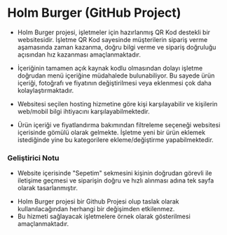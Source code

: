 # Holm Burger (GitHub Project)

- Holm Burger projesi, işletmeler için hazırlanmış QR Kod destekli bir websitesidir. İşletme QR Kod sayesinde müşterilerin sipariş verme aşamasında zaman kazanma, doğru bilgi verme ve sipariş doğruluğu açısından hız kazanması amaçlanmaktadır.

- İçeriğinin tamamen açık kaynak kodlu olmasından dolayı işletme doğrudan menü içeriğine müdahalede bulunabiliyor. Bu sayede ürün içeriği, fotoğrafı ve fiyatının değiştirilmesi veya eklenmesi çok daha kolaylaştırmaktadır.

- Websitesi seçilen hosting hizmetine göre kişi karşılayabilir ve kişilerin web/mobil bilgi ihtiyacını karşılayabilmektedir.

- Ürün içeriği ve fiyatlandırma bakımından filtreleme seçeneği websitesi içerisinde gömülü olarak gelmekte. İşletme yeni bir ürün eklemek istediğinde yine bu kategorilere ekleme/değiştirme yapabilmektedir.

### Geliştirici Notu

- Website içerisinde "Sepetim" sekmesini kişinin doğrudan görevli ile iletişime geçmesi ve siparişin doğru ve hızlı alınması adına tek sayfa olarak tasarlanmıştır.

* Holm Burger projesi bir Github Projesi olup taslak olarak kullanılacağından herhangi bir değişimden etkilenmez.
* Bu hizmeti sağlayacak işletmelere örnek olarak gösterilmesi amaçlanmaktadır.